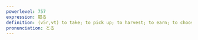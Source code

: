 ```yaml
---
powerlevel: 757
expression: 取る
definition: (v5r,vt) to take; to pick up; to harvest; to earn; to choose; to steal; to eat; to have (a meal); to remove (one's glasses, etc.); (P)
pronunciation: とる
---
```

